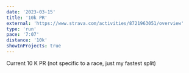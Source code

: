 ```yaml
---
date: '2023-03-15'
title: '10k PR'
external: 'https://www.strava.com/activities/8721963051/overview'
type: 'run'
pace: '7:07'
distance: '10k'
showInProjects: true
---
```


Current 10 K PR (not specific to a race, just my fastest split)
